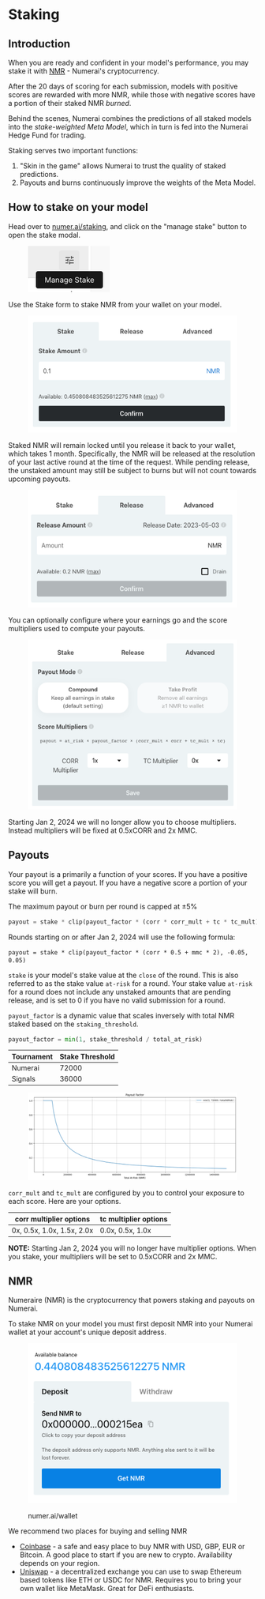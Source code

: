 # Staking

## Introduction

When you are ready and confident in your model's performance, you may stake it with [NMR](https://www.coinbase.com/price/numeraire) - Numerai's cryptocurrency.&#x20;

After the 20 days of scoring for each submission, models with positive scores are rewarded with more NMR, while those with negative scores have a portion of their staked NMR _burned_.&#x20;

Behind the scenes, Numerai combines the predictions of all staked models into the _stake-weighted_ _Meta Model_, which in turn is fed into the Numerai Hedge Fund for trading.&#x20;

Staking serves two important functions:

1. "Skin in the game" allows Numerai to trust the quality of staked predictions.   &#x20;
2. Payouts and burns continuously improve the weights of the Meta Model.      &#x20;

## How to stake on your model

Head over to [numer.ai/staking](https://numer.ai/staking), and click on the "manage stake" button to open the stake modal.&#x20;

<figure><img src="../.gitbook/assets/image (96).png" alt=""><figcaption></figcaption></figure>

Use the Stake form to stake NMR from your wallet on your model.

<div align="center">

<figure><img src="../.gitbook/assets/image (107).png" alt=""><figcaption></figcaption></figure>

</div>

Staked NMR will remain locked until you release it back to your wallet, which takes 1 month. Specifically, the NMR will be released at the resolution of your last active round at the time of the request. While pending release, the unstaked amount may still be subject to burns but will not count towards upcoming payouts.

<figure><img src="../.gitbook/assets/image (36).png" alt=""><figcaption></figcaption></figure>

You can optionally configure where your earnings go and the score multipliers used to compute your payouts.

<figure><img src="../.gitbook/assets/image (38).png" alt=""><figcaption></figcaption></figure>

Starting Jan 2,  2024 we will no longer allow you to choose multipliers. Instead multipliers will be fixed at 0.5xCORR and 2x MMC.

## Payouts

Your payout is a primarily a function of your scores. If you have a positive score you will get a payout. If you have a negative score a portion of your stake will burn.

The maximum payout or burn per round is capped at ±5%

```python
payout = stake * clip(payout_factor * (corr * corr_mult + tc * tc_mult), -0.05, 0.05) 
```

Rounds starting on or after Jan 2, 2024 will use the following formula:

```
payout = stake * clip(payout_factor * (corr * 0.5 + mmc * 2), -0.05, 0.05) 
```

`stake` is your model's stake value at the `close` of the round. This is also referred to as the stake value `at-risk` for a round. Your stake value `at-risk` for a round does not include any unstaked amounts that are pending release, and is set to 0 if you have no valid submission for a round.

`payout_factor` is a dynamic value that scales inversely with total NMR staked based on the `staking_threshold`.&#x20;

```python
payout_factor = min(1, stake_threshold / total_at_risk) 
```

| Tournament | Stake Threshold |
| ---------- | --------------- |
| Numerai    | 72000           |
| Signals    | 36000           |

<figure><img src="../.gitbook/assets/image (35).png" alt=""><figcaption></figcaption></figure>

`corr_mult` and `tc_mult` are configured by you to control your exposure to each score. Here are your options.

| corr multiplier options    | tc multiplier options |
| -------------------------- | --------------------- |
| 0x, 0.5x, 1.0x, 1.5x, 2.0x | 0.0x, 0.5x, 1.0x      |

**NOTE:** Starting Jan 2, 2024 you will no longer have multiplier options. When you stake, your multipliers will be set to 0.5xCORR and 2x MMC.

## NMR

Numeraire (NMR) is the cryptocurrency that powers staking and payouts on Numerai.&#x20;

To stake NMR on your model you must first deposit NMR into your Numerai wallet at your account's unique deposit address.

<figure><img src="../.gitbook/assets/image (15).png" alt=""><figcaption><p>numer.ai/wallet</p></figcaption></figure>

We recommend two places for buying and selling NMR&#x20;

* [Coinbase](https://www.coinbase.com/price/numeraire) - a safe and easy place to buy NMR with USD, GBP, EUR or Bitcoin. A good place to start if you are new to crypto. Availability depends on your region.
* [Uniswap](https://app.uniswap.org/#/swap?outputCurrency=0x1776e1f26f98b1a5df9cd347953a26dd3cb46671) - a decentralized exchange you can use to swap Ethereum based tokens like ETH or USDC for NMR. Requires you to bring your own wallet like MetaMask. Great for DeFi enthusiasts.&#x20;
